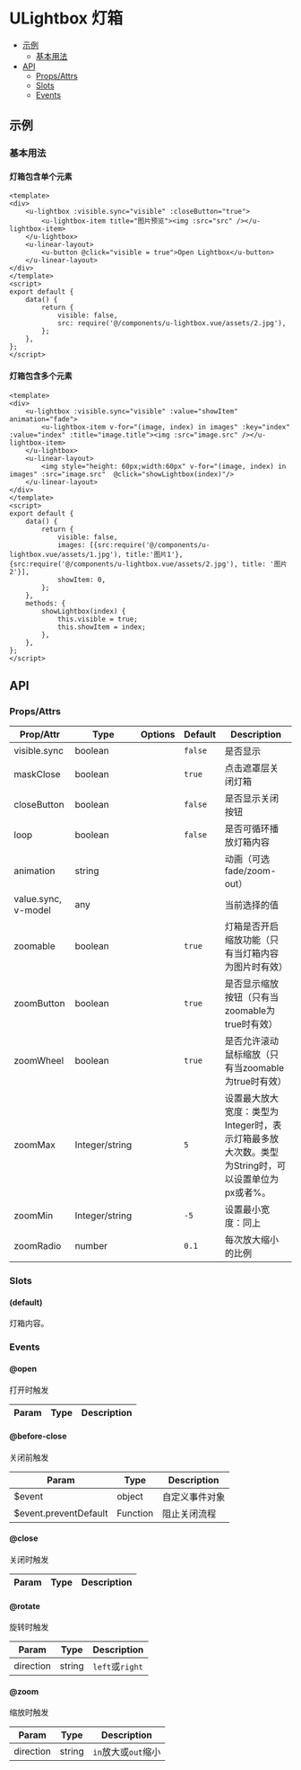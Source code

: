 <!-- 该 README.md 根据 api.yaml 和 docs/*.md 自动生成，为了方便在 GitHub 和 NPM 上查阅。如需修改，请查看源文件 -->

# ULightbox 灯箱

- [示例](#示例)
    - [基本用法](#基本用法)
- [API]()
    - [Props/Attrs](#propsattrs)
    - [Slots](#slots)
    - [Events](#events)

## 示例
### 基本用法
#### 灯箱包含单个元素

``` vue
<template>
<div>
    <u-lightbox :visible.sync="visible" :closeButton="true">
        <u-lightbox-item title="图片预览"><img :src="src" /></u-lightbox-item>
    </u-lightbox>
    <u-linear-layout>
        <u-button @click="visible = true">Open Lightbox</u-button>
    </u-linear-layout>
</div>
</template>
<script>
export default {
    data() {
        return {
            visible: false,
            src: require('@/components/u-lightbox.vue/assets/2.jpg'),
        };
    },
};
</script>
```

#### 灯箱包含多个元素

``` vue
<template>
<div>
    <u-lightbox :visible.sync="visible" :value="showItem" animation="fade">
        <u-lightbox-item v-for="(image, index) in images" :key="index" :value="index" :title="image.title"><img :src="image.src" /></u-lightbox-item>
    </u-lightbox>
    <u-linear-layout>
        <img style="height: 60px;width:60px" v-for="(image, index) in images" :src="image.src"  @click="showLightbox(index)"/>
    </u-linear-layout>
</div>
</template>
<script>
export default {
    data() {
        return {
            visible: false,
            images: [{src:require('@/components/u-lightbox.vue/assets/1.jpg'), title:'图片1'}, {src:require('@/components/u-lightbox.vue/assets/2.jpg'), title: '图片2'}],
            showItem: 0,
        };
    },
    methods: {
        showLightbox(index) {
            this.visible = true;
            this.showItem = index;
        },
    },
};
</script>
```

## API
### Props/Attrs

| Prop/Attr | Type | Options | Default | Description |
| --------- | ---- | ------- | ------- | ----------- |
| visible.sync | boolean |  | `false` | 是否显示 |
| maskClose | boolean |  | `true` | 点击遮罩层关闭灯箱 |
| closeButton | boolean |  | `false` | 是否显示关闭按钮 |
| loop | boolean |  | `false` | 是否可循环播放灯箱内容 |
| animation | string |  |  | 动画（可选fade/zoom-out） |
| value.sync, v-model | any |  |  | 当前选择的值 |
| zoomable | boolean |  | `true` | 灯箱是否开启缩放功能（只有当灯箱内容为图片时有效） |
| zoomButton | boolean |  | `true` | 是否显示缩放按钮（只有当zoomable为true时有效） |
| zoomWheel | boolean |  | `true` | 是否允许滚动鼠标缩放（只有当zoomable为true时有效） |
| zoomMax | Integer/string |  | `5` | 设置最大放大宽度：类型为Integer时，表示灯箱最多放大次数。类型为String时，可以设置单位为px或者%。 |
| zoomMin | Integer/string |  | `-5` | 设置最小宽度：同上 |
| zoomRadio | number |  | `0.1` | 每次放大缩小的比例 |

### Slots

#### (default)

灯箱内容。

### Events

#### @open

打开时触发

| Param | Type | Description |
| ----- | ---- | ----------- |

#### @before-close

关闭前触发

| Param | Type | Description |
| ----- | ---- | ----------- |
| $event | object | 自定义事件对象 |
| $event.preventDefault | Function | 阻止关闭流程 |

#### @close

关闭时触发

| Param | Type | Description |
| ----- | ---- | ----------- |

#### @rotate

旋转时触发

| Param | Type | Description |
| ----- | ---- | ----------- |
| direction | string | `left`或`right` |

#### @zoom

缩放时触发

| Param | Type | Description |
| ----- | ---- | ----------- |
| direction | string | `in`放大或`out`缩小 |

